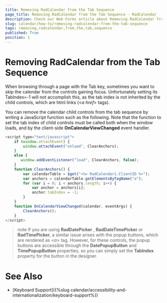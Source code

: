 ```yaml
---
title: Removing RadCalendar from the Tab Sequence
page_title: Removing RadCalendar from the Tab Sequence - RadCalendar
description: Check our Web Forms article about Removing RadCalendar from the Tab Sequence.
slug: calendar/how-to/removing-radcalendar-from-the-tab-sequence
tags: removing,radcalendar,from,the,tab,sequence
published: True
position: 1
---
```


# Removing RadCalendar from the Tab Sequence



When browsing through a page with the Tab key, sometimes you want to skip the calendar from the controls gaining focus. Unfortunately setting its TabIndex=-1 will not accomplish this, as the tab index is not inherited by the child controls, which are html links (<*a href*> tags).

You can remove the calendar child controls from the tab sequence by writing a JavaScript function such as the following. Note that the function to set the tab index of child controls must be called both when the window loads, and by the client-side **OnCalendarViewChanged** event handler.

````JavaScript
<script type="text/javascript">
    if (window.attachEvent) {
        window.attachEvent("onload", ClearAnchors);
    }
    else {
       window.addEventListener("load", ClearAnchors, false);
    }
    function ClearAnchors() {
        var calendarTable = $get("<%= RadCalendar1.ClientID %>");
        var anchors = calendarTable.getElementsByTagName("a");
        for (var i = 0; i < anchors.length; i++) {
            var anchor = anchors[i];
            anchor.tabIndex = -1;
        }
    }
    function OnCalendarViewChanged(calendar, eventArgs) {
        ClearAnchors();
    }
</script>
````



>note 
If you are using **RadDatePicker** , **RadDateTimePicker** or **RadTimePicker**, a similar issue arises with the popup buttons, which are rendered as <*a*> tag. However, for these controls, the popup buttons are accessible through the **DatePopupButton** and **TimePopupButton** properties, so you can simply set the **TabIndex** property for the button in the designer.
>


# See Also

 * [Keyboard Support]({%slug calendar/accessibility-and-internationalization/keyboard-support%})
